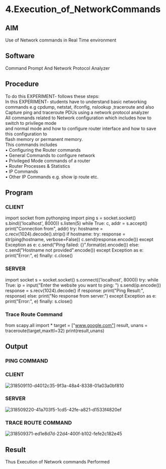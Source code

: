 # 4.Execution_of_NetworkCommands
## AIM 
Use of Network commands in Real Time environment
## Software 
Command Prompt And Network Protocol Analyzer
## Procedure
To do this EXPERIMENT- follows these steps:
<BR>
In this EXPERIMENT- students have to understand basic networking commands e.g cpdump, netstat, ifconfig, nslookup ,traceroute and also Capture ping and traceroute PDUs using a network protocol analyzer 
<BR>
All commands related to Network configuration which includes how to switch to privilege mode
<BR>
and normal mode and how to configure router interface and how to save this configuration to
<BR>
flash memory or permanent memory.
<BR>
This commands includes
<BR>
• Configuring the Router commands
<BR>
• General Commands to configure network
<BR>
• Privileged Mode commands of a router 
<BR>
• Router Processes & Statistics
<BR>
• IP Commands
<BR>
• Other IP Commands e.g. show ip route etc.
<BR>

## Program
### CLIENT
import socket 
from pythonping import ping
s = socket.socket()
s.bind(('localhost', 8000))
s.listen(5)
while True:
    c, addr = s.accept()
    print("Connection from", addr)
    try:
        hostname = c.recv(1024).decode().strip()
        if hostname:
            try:
                response = str(ping(hostname, verbose=False))
                c.send(response.encode())
            except Exception as e:
                c.send("Ping failed: {}".format(e).encode())
        else:
            c.send("Hostname not provided".encode())
    except Exception as e:
        print("Error:", e)
    finally:
        c.close()
### SERVER
import socket
s = socket.socket()
s.connect(('localhost', 8000))
try:
    while True:
        ip = input("Enter the website you want to ping: ")
        s.send(ip.encode())
        response = s.recv(1024).decode()
        if response:
            print("Ping Result:", response)
        else:
            print("No response from server.")
except Exception as e:
    print("Error:", e)
finally:
    s.close()
### Trace Route Command
from scapy.all import *
target = ["www.google.com"]
result, unans = traceroute(target,maxttl=32)
print(result,unans)
## Output
### PING COMMAND
### CLIENT
![318509110-d4012c35-9f3a-48a4-8338-01a03a0bf810](https://github.com/sarishvarshan/4.Execution_of_NetworkCommends/assets/152167665/929fcf11-6d2d-4a9a-99eb-a5c7400bfe03)
### SERVER
![318509220-41a703f5-1cd5-42fe-a821-d1533f4820ef](https://github.com/sarishvarshan/4.Execution_of_NetworkCommends/assets/152167665/30070126-2a26-4401-9099-762385eefc97)
### TRACE ROUTE COMMAND
![318509371-ed1e8d7d-22d4-400f-b102-fefe2c182e45](https://github.com/sarishvarshan/4.Execution_of_NetworkCommends/assets/152167665/a8131a51-3cad-40ae-bfff-f7fb4a5e4aa9)




## Result
Thus Execution of Network commands Performed 
